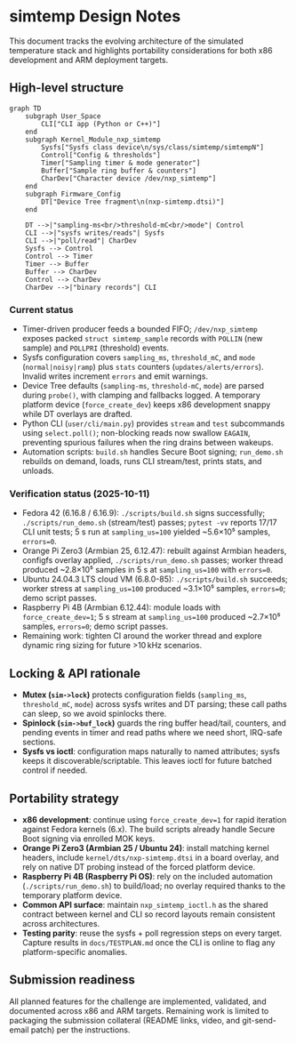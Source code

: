 # simtemp Design Notes

This document tracks the evolving architecture of the simulated temperature stack and highlights portability considerations for both x86 development and ARM deployment targets.

## High-level structure

```mermaid
graph TD
    subgraph User_Space
        CLI["CLI app (Python or C++)"]
    end
    subgraph Kernel_Module_nxp_simtemp
        Sysfs["Sysfs class device\n/sys/class/simtemp/simtempN"]
        Control["Config & thresholds"]
        Timer["Sampling timer & mode generator"]
        Buffer["Sample ring buffer & counters"]
        CharDev["Character device /dev/nxp_simtemp"]
    end
    subgraph Firmware_Config
        DT["Device Tree fragment\n(nxp-simtemp.dtsi)"]
    end

    DT -->|"sampling-ms<br/>threshold-mC<br/>mode"| Control
    CLI -->|"sysfs writes/reads"| Sysfs
    CLI -->|"poll/read"| CharDev
    Sysfs --> Control
    Control --> Timer
    Timer --> Buffer
    Buffer --> CharDev
    Control --> CharDev
    CharDev -->|"binary records"| CLI
```

### Current status
- Timer-driven producer feeds a bounded FIFO; `/dev/nxp_simtemp` exposes packed `struct simtemp_sample` records with `POLLIN` (new sample) and `POLLPRI` (threshold) events.
- Sysfs configuration covers `sampling_ms`, `threshold_mC`, and `mode` (`normal|noisy|ramp`) plus `stats` counters (`updates/alerts/errors`). Invalid writes increment `errors` and emit warnings.
- Device Tree defaults (`sampling-ms`, `threshold-mC`, `mode`) are parsed during `probe()`, with clamping and fallbacks logged. A temporary platform device (`force_create_dev`) keeps x86 development snappy while DT overlays are drafted.
- Python CLI (`user/cli/main.py`) provides `stream` and `test` subcommands using `select.poll()`; non-blocking reads now swallow `EAGAIN`, preventing spurious failures when the ring drains between wakeups.
- Automation scripts: `build.sh` handles Secure Boot signing; `run_demo.sh` rebuilds on demand, loads, runs CLI stream/test, prints stats, and unloads.

### Verification status (2025-10-11)
- Fedora 42 (6.16.8 / 6.16.9): `./scripts/build.sh` signs successfully; `./scripts/run_demo.sh` (stream/test) passes; `pytest -vv` reports 17/17 CLI unit tests; 5 s run at `sampling_us=100` yielded ~5.6×10⁵ samples, `errors=0`.
- Orange Pi Zero3 (Armbian 25, 6.12.47): rebuilt against Armbian headers, configfs overlay applied, `./scripts/run_demo.sh` passes; worker thread produced ~2.8×10⁵ samples in 5 s at `sampling_us=100` with `errors=0`.
- Ubuntu 24.04.3 LTS cloud VM (6.8.0-85): `./scripts/build.sh` succeeds; worker stress at `sampling_us=100` produced ~3.1×10⁵ samples, `errors=0`; demo script passes.
- Raspberry Pi 4B (Armbian 6.12.44): module loads with `force_create_dev=1`; 5 s stream at `sampling_us=100` produced ~2.7×10⁵ samples, `errors=0`; demo script passes.
- Remaining work: tighten CI around the worker thread and explore dynamic ring sizing for future >10 kHz scenarios.

## Locking & API rationale

- **Mutex (`sim->lock`)** protects configuration fields (`sampling_ms`, `threshold_mC`, `mode`) across sysfs writes and DT parsing; these call paths can sleep, so we avoid spinlocks there.
- **Spinlock (`sim->buf_lock`)** guards the ring buffer head/tail, counters, and pending events in timer and read paths where we need short, IRQ-safe sections.
- **Sysfs vs ioctl**: configuration maps naturally to named attributes; sysfs keeps it discoverable/scriptable. This leaves ioctl for future batched control if needed.

## Portability strategy

- **x86 development**: continue using `force_create_dev=1` for rapid iteration against Fedora kernels (6.x). The build scripts already handle Secure Boot signing via enrolled MOK keys.
- **Orange Pi Zero3 (Armbian 25 / Ubuntu 24)**: install matching kernel headers, include `kernel/dts/nxp-simtemp.dtsi` in a board overlay, and rely on native DT probing instead of the forced platform device.
- **Raspberry Pi 4B (Raspberry Pi OS)**: rely on the included automation (`./scripts/run_demo.sh`) to build/load; no overlay required thanks to the temporary platform device.
- **Common API surface**: maintain `nxp_simtemp_ioctl.h` as the shared contract between kernel and CLI so record layouts remain consistent across architectures.
- **Testing parity**: reuse the sysfs + poll regression steps on every target. Capture results in `docs/TESTPLAN.md` once the CLI is online to flag any platform-specific anomalies.

## Submission readiness

All planned features for the challenge are implemented, validated, and documented across x86 and ARM targets. Remaining work is limited to packaging the submission collateral (README links, video, and git-send-email patch) per the instructions.
